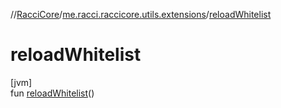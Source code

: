 //[RacciCore](../../index.md)/[me.racci.raccicore.utils.extensions](index.md)/[reloadWhitelist](reload-whitelist.md)

# reloadWhitelist

[jvm]\
fun [reloadWhitelist](reload-whitelist.md)()
